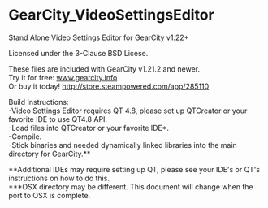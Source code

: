 # GearCity_VideoSettingsEditor
Stand Alone Video Settings Editor for GearCity v1.22+<br />

Licensed under the 3-Clause BSD Licese.<br />

These files are included with GearCity v1.21.2 and newer. <br />
Try it for free: www.gearcity.info<br />
Or buy it today! http://store.steampowered.com/app/285110<br />

Build Instructions:<br />
-Video Settings Editor requires QT 4.8, please set up QTCreator
   or your favorite IDE to use QT4.8 API.<br />
-Load files into QTCreator or your favorite IDE*. <br />
-Compile.<br />
-Stick binaries and needed dynamically linked libraries into the main directory for GearCity.**<br />

**Additional IDEs may require setting up QT, please see your IDE's or QT's instructions on how to do this.<br />
***OSX directory may be different. This document will change when the port to OSX is complete.
